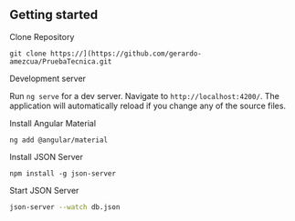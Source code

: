 ## Getting started

Clone Repository

```
git clone https://](https://github.com/gerardo-amezcua/PruebaTecnica.git
```

Development server

Run `ng serve` for a dev server. Navigate to `http://localhost:4200/`. The application will automatically reload if you change any of the source files.

Install Angular Material 

```
ng add @angular/material
```

Install JSON Server 

```
npm install -g json-server
```

Start JSON Server

```bash
json-server --watch db.json
```
